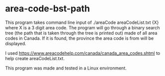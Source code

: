 # area-code-bst-path
This program takes command line input of ./areaCode areaCodeList.txt {X} where
X is a 3 digit area code. The program will go through a binary search tree (the
path that is taken through the tree is printed out) made of all area codes in 
Canada. If it is found, the province the area code is from will be displayed.

I used https://www.areacodehelp.com/canada/canada_area_codes.shtml to help 
create areaCodeList.txt.

This program was made and tested in a Linux environment.
